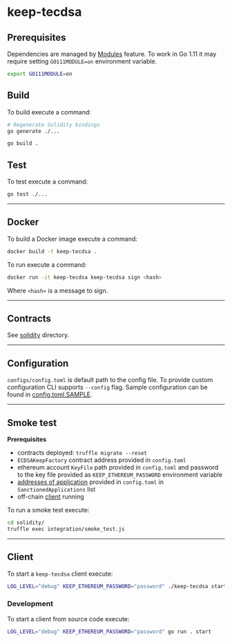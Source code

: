 # keep-tecdsa

## Prerequisites

Dependencies are managed by [Modules](https://github.com/golang/go/wiki/Modules) feature. 
To work in Go 1.11 it may require setting `GO111MODULE=on` environment variable.
```sh
export GO111MODULE=on
```

## Build

To build execute a command:
```sh
# Regenerate Solidity bindings
go generate ./...

go build .
```

## Test

To test execute a command:
```sh
go test ./...
```

---

## Docker

To build a Docker image execute a command:
```sh
docker build -t keep-tecdsa .
```

To run execute a command:
```sh
docker run -it keep-tecdsa keep-tecdsa sign <hash>
```
Where `<hash>` is a message to sign.

---

## Contracts

See [solidity](./solidity/) directory.

---

## Configuration

`configs/config.toml` is default path to the config file. To provide custom 
configuration CLI supports `--config` flag.
Sample configuration can be found in [config.toml.SAMPLE](configs/config.toml.SAMPLE).

---

## Smoke test

**Prerequisites**
- contracts deployed: `truffle migrate --reset`
- `ECDSAKeepFactory` contract address provided in `config.toml`
- ethereum account `KeyFile` path provided in `config.toml` and password to the
  key file provided as `KEEP_ETHEREUM_PASSWORD` environment variable
- [addresses of application](https://github.com/keep-network/keep-tecdsa/blob/69768219221e6adef7dbcaf0035237846f3523a5/solidity/integration/smoke_test.js#L27) provided in `config.toml` in `SanctionedApplications` list
- off-chain [client](#Client) running

To run a smoke test execute:
```sh
cd solidity/
truffle exec integration/smoke_test.js
```

---

## Client

To start a `keep-tecdsa` client execute:
```sh
LOG_LEVEL="debug" KEEP_ETHEREUM_PASSWORD="password" ./keep-tecdsa start
```

### Development

To start a client from source code execute:
```sh
LOG_LEVEL="debug" KEEP_ETHEREUM_PASSWORD="password" go run . start
```
